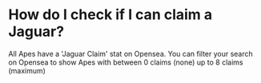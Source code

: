 # How do I check if I can claim a Jaguar?

All Apes have a 'Jaguar Claim' stat on Opensea. You can filter your search on Opensea to show Apes with between 0 claims (none) up to 8 claims (maximum)
